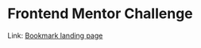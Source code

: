 
# Frontend Mentor Challenge

Link: [Bookmark landing page](https://www.frontendmentor.io/challenges/bookmark-landing-page-5d0b588a9edda32581d29158)
